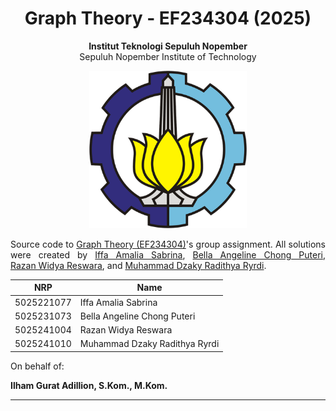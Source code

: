 <div align="center">
    <h1>Graph Theory - EF234304 (2025)</h1>
</div>

<p align="center">
  <b>Institut Teknologi Sepuluh Nopember</b><br>
  Sepuluh Nopember Institute of Technology
</p>

<p align="center">
  <img src="assets/Badge_ITS.png" width="50%">
</p>
  
<p align="justify">Source code to <a href="https://www.its.ac.id/informatika/wp-content/uploads/sites/44/2023/11/Module-Handbook-Bachelor-of-Informatics-Program-ITS.pdf">Graph Theory (EF234304)</a>'s group assignment. All solutions were created by <a href="https://github.com/aleahfaa">Iffa Amalia Sabrina</a>, <a href="https://github.com/bellaacp">Bella Angeline Chong Puteri</a>, <a href="https://github.com/zan4yov">Razan Widya Reswara</a>, and <a href="https://github.com/DocHudson45">Muhammad Dzaky Radithya Ryrdi</a>.</p>

<div align="center">
  <table>
    <thead>
      <tr>
        <th align="center">NRP</th>
        <th align="center">Name</th>
      </tr>
    </thead>
    <tbody>
      <tr>
        <td align="justify">5025221077</td>
        <td align="justify">Iffa Amalia Sabrina</td>
      </tr>
      <tr>
        <td align="justify">5025231073</td>
        <td align="justify">Bella Angeline Chong Puteri</td>
      </tr>
      <tr>
        <td align="justify">5025241004</td>
        <td align="justify">Razan Widya Reswara</td>
      </tr>
      <tr>
        <td align="justify">5025241010</td>
        <td align="justify">Muhammad Dzaky Radithya Ryrdi</td>
      </tr>
    </tbody>
  </table>
</div>

<p>On behalf of:<p>

<p><b>Ilham Gurat Adillion, S.Kom., M.Kom.</b></p>

<hr>

